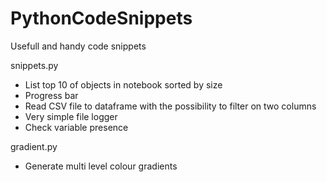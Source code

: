 # PythonCodeSnippets
Usefull and handy code snippets

snippets.py
* List top 10 of objects in notebook sorted by size
* Progress bar
* Read CSV file to dataframe with the possibility to filter on two columns
* Very simple file logger
* Check variable presence

gradient.py
* Generate multi level colour gradients
